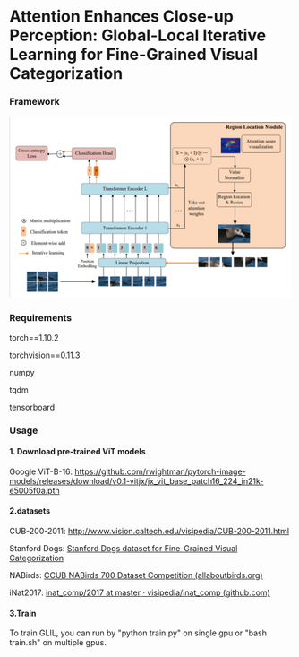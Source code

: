 # Attention Enhances Close-up Perception: Global-Local Iterative Learning for Fine-Grained Visual Categorization

### Framework

![1693882664020](GLIL.png)

### Requirements

torch==1.10.2

torchvision==0.11.3

numpy

tqdm

tensorboard

### Usage

#### 1. Download pre-trained ViT models

Google ViT-B-16: https://github.com/rwightman/pytorch-image-models/releases/download/v0.1-vitjx/jx_vit_base_patch16_224_in21k-e5005f0a.pth

#### 2.datasets

CUB-200-2011: http://www.vision.caltech.edu/visipedia/CUB-200-2011.html

Stanford Dogs: [Stanford Dogs dataset for Fine-Grained Visual Categorization](http://vision.stanford.edu/aditya86/ImageNetDogs/)

NABirds: [CCUB NABirds 700 Dataset Competition (allaboutbirds.org)](https://dl.allaboutbirds.org/nabirds)

iNat2017: [inat_comp/2017 at master · visipedia/inat_comp (github.com)](https://github.com/visipedia/inat_comp/tree/master/2017)

#### 3.Train

To train GLIL, you can run by "python train.py" on single gpu or "bash train.sh" on multiple gpus.

